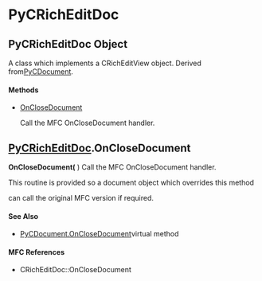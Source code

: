 # PyCRichEditDoc

## PyCRichEditDoc Object

A class which implements a CRichEditView object\.  Derived from[PyCDocument](#pycdocument)\.

#### Methods


  - [OnCloseDocument](PyCRichEditDoc.md#pycricheditdoconclosedocument)

    Call the MFC OnCloseDocument handler\.&nbsp;

## [PyCRichEditDoc](#pycricheditdoc)\.OnCloseDocument

 **OnCloseDocument\(** \)
Call the MFC OnCloseDocument handler\. 

This routine is provided so a document object which overrides this method 

can call the original MFC version if required\.

#### See Also


  - [PyCDocument\.OnCloseDocument](PyCDocument.md#pycdocumentonclosedocument_virtual)virtual method

#### MFC References


  - CRichEditDoc::OnCloseDocument